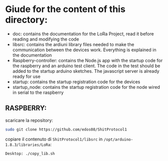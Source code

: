 # Giude for the content of this directory:

* doc: contains the documentation for the LoRa Project, read it before reading and modifying the code
* libsrc: contains the ardiuni library files needed to make the communication between the devices work. Everything is explained in the documentation
* Raspberry-controller: contains the Node.js app with the startup code for the raspberry and an arduino test client. The code in the test should be added to the startup arduino sketches. The javascript server is already ready for use
* startup: contains the startup registration code for the devices
* startup_node: contains the startup registration code for the node wired in serial to the raspberry

## RASPBERRY:
 scaricare la repository:

 ```bash
sudo git clone https://github.com/edos08/ShitProtocol1        
 ```

 copiare il contenuto di `ShitProtocol1/libsrc` in `/opt/arduino-1.8.3/libraries/LoRa`:    

 ```bash     
Desktop: ./copy_lib.sh 
 ```



